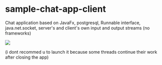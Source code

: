 # sample-chat-app-client
Chat application based on JavaFx, postgresql, Runnable interface, java.net.socket, server's and client's own input and output streams (no frameworks)

![](https://github.com/Dylag/sample-chat-app-client/blob/main/ready2.gif)

(i dont recommed u to launch it because some threads continue their work after closing the app)
